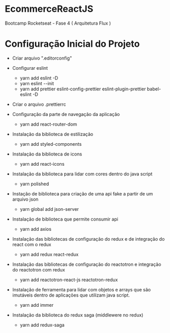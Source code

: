 # EcommerceReactJS

Bootcamp Rocketseat - Fase 4 ( Arquitetura Flux )

# Configuração Inicial do Projeto

- Criar arquivo ".editorconfig"

- Configurar eslint

  - yarn add eslint -D
  - yarn eslint --init
  - yarn add prettier eslint-config-prettier eslint-plugin-prettier babel-eslint -D

- Criar o arquivo .prettierrc

- Configuração da parte de navegação da aplicação

  - yarn add react-router-dom

- Instalação da biblioteca de estilização

  - yarn add styled-components

- Instalação da biblioteca de icons

  - yarn add react-icons

- Instalação da biblioteca para lidar com cores dentro do java script

  - yarn polished

- Instação de biblioteca para criação de uma api fake a partir de um arquivo json

  - yarn global add json-server

- Instalação de biblioteca que permite consumir api

  - yarn add axios

- Instalação das bibliotecas de configuração do redux e de integração do react com o redux

  - yarn add redux react-redux

- Instalação das bibliotecas de configuração do reactotron e integração do reactotron com redux

  - yarn add reactotron-react-js reactotron-redux

- Instalação de ferramenta para lidar com objetos e arrays que são imutáveis dentro de aplicações que utilizam java script.

  - yarn add immer

- Instalação da biblioteca do redux saga (middlewere no redux)

  - yarn add redux-saga
